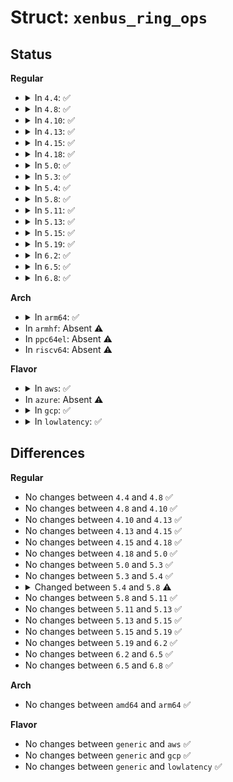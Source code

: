 # Struct: <code>xenbus_ring_ops</code>

## Status
<b>Regular</b>
<ul>
<li>
<details>
<summary>In <code>4.4</code>: ✅</summary>

```c
struct xenbus_ring_ops {
    int (*map)(struct xenbus_device *, grant_ref_t *, unsigned int, void **);
    int (*unmap)(struct xenbus_device *, void *);
};
```
</details>
</li>
<li>
<details>
<summary>In <code>4.8</code>: ✅</summary>

```c
struct xenbus_ring_ops {
    int (*map)(struct xenbus_device *, grant_ref_t *, unsigned int, void **);
    int (*unmap)(struct xenbus_device *, void *);
};
```
</details>
</li>
<li>
<details>
<summary>In <code>4.10</code>: ✅</summary>

```c
struct xenbus_ring_ops {
    int (*map)(struct xenbus_device *, grant_ref_t *, unsigned int, void **);
    int (*unmap)(struct xenbus_device *, void *);
};
```
</details>
</li>
<li>
<details>
<summary>In <code>4.13</code>: ✅</summary>

```c
struct xenbus_ring_ops {
    int (*map)(struct xenbus_device *, grant_ref_t *, unsigned int, void **);
    int (*unmap)(struct xenbus_device *, void *);
};
```
</details>
</li>
<li>
<details>
<summary>In <code>4.15</code>: ✅</summary>

```c
struct xenbus_ring_ops {
    int (*map)(struct xenbus_device *, grant_ref_t *, unsigned int, void **);
    int (*unmap)(struct xenbus_device *, void *);
};
```
</details>
</li>
<li>
<details>
<summary>In <code>4.18</code>: ✅</summary>

```c
struct xenbus_ring_ops {
    int (*map)(struct xenbus_device *, grant_ref_t *, unsigned int, void **);
    int (*unmap)(struct xenbus_device *, void *);
};
```
</details>
</li>
<li>
<details>
<summary>In <code>5.0</code>: ✅</summary>

```c
struct xenbus_ring_ops {
    int (*map)(struct xenbus_device *, grant_ref_t *, unsigned int, void **);
    int (*unmap)(struct xenbus_device *, void *);
};
```
</details>
</li>
<li>
<details>
<summary>In <code>5.3</code>: ✅</summary>

```c
struct xenbus_ring_ops {
    int (*map)(struct xenbus_device *, grant_ref_t *, unsigned int, void **);
    int (*unmap)(struct xenbus_device *, void *);
};
```
</details>
</li>
<li>
<details>
<summary>In <code>5.4</code>: ✅</summary>

```c
struct xenbus_ring_ops {
    int (*map)(struct xenbus_device *, grant_ref_t *, unsigned int, void **);
    int (*unmap)(struct xenbus_device *, void *);
};
```
</details>
</li>
<li>
<details>
<summary>In <code>5.8</code>: ✅</summary>

```c
struct xenbus_ring_ops {
    int (*map)(struct xenbus_device *, struct map_ring_valloc *, grant_ref_t *, unsigned int, void **);
    int (*unmap)(struct xenbus_device *, void *);
};
```
</details>
</li>
<li>
<details>
<summary>In <code>5.11</code>: ✅</summary>

```c
struct xenbus_ring_ops {
    int (*map)(struct xenbus_device *, struct map_ring_valloc *, grant_ref_t *, unsigned int, void **);
    int (*unmap)(struct xenbus_device *, void *);
};
```
</details>
</li>
<li>
<details>
<summary>In <code>5.13</code>: ✅</summary>

```c
struct xenbus_ring_ops {
    int (*map)(struct xenbus_device *, struct map_ring_valloc *, grant_ref_t *, unsigned int, void **);
    int (*unmap)(struct xenbus_device *, void *);
};
```
</details>
</li>
<li>
<details>
<summary>In <code>5.15</code>: ✅</summary>

```c
struct xenbus_ring_ops {
    int (*map)(struct xenbus_device *, struct map_ring_valloc *, grant_ref_t *, unsigned int, void **);
    int (*unmap)(struct xenbus_device *, void *);
};
```
</details>
</li>
<li>
<details>
<summary>In <code>5.19</code>: ✅</summary>

```c
struct xenbus_ring_ops {
    int (*map)(struct xenbus_device *, struct map_ring_valloc *, grant_ref_t *, unsigned int, void **);
    int (*unmap)(struct xenbus_device *, void *);
};
```
</details>
</li>
<li>
<details>
<summary>In <code>6.2</code>: ✅</summary>

```c
struct xenbus_ring_ops {
    int (*map)(struct xenbus_device *, struct map_ring_valloc *, grant_ref_t *, unsigned int, void **);
    int (*unmap)(struct xenbus_device *, void *);
};
```
</details>
</li>
<li>
<details>
<summary>In <code>6.5</code>: ✅</summary>

```c
struct xenbus_ring_ops {
    int (*map)(struct xenbus_device *, struct map_ring_valloc *, grant_ref_t *, unsigned int, void **);
    int (*unmap)(struct xenbus_device *, void *);
};
```
</details>
</li>
<li>
<details>
<summary>In <code>6.8</code>: ✅</summary>

```c
struct xenbus_ring_ops {
    int (*map)(struct xenbus_device *, struct map_ring_valloc *, grant_ref_t *, unsigned int, void **);
    int (*unmap)(struct xenbus_device *, void *);
};
```
</details>
</li>
</ul>
<b>Arch</b>
<ul>
<li>
<details>
<summary>In <code>arm64</code>: ✅</summary>

```c
struct xenbus_ring_ops {
    int (*map)(struct xenbus_device *, grant_ref_t *, unsigned int, void **);
    int (*unmap)(struct xenbus_device *, void *);
};
```
</details>
</li>
<li>
In <code>armhf</code>: Absent ⚠️
</li>
<li>
In <code>ppc64el</code>: Absent ⚠️
</li>
<li>
In <code>riscv64</code>: Absent ⚠️
</li>
</ul>
<b>Flavor</b>
<ul>
<li>
<details>
<summary>In <code>aws</code>: ✅</summary>

```c
struct xenbus_ring_ops {
    int (*map)(struct xenbus_device *, grant_ref_t *, unsigned int, void **);
    int (*unmap)(struct xenbus_device *, void *);
};
```
</details>
</li>
<li>
In <code>azure</code>: Absent ⚠️
</li>
<li>
<details>
<summary>In <code>gcp</code>: ✅</summary>

```c
struct xenbus_ring_ops {
    int (*map)(struct xenbus_device *, grant_ref_t *, unsigned int, void **);
    int (*unmap)(struct xenbus_device *, void *);
};
```
</details>
</li>
<li>
<details>
<summary>In <code>lowlatency</code>: ✅</summary>

```c
struct xenbus_ring_ops {
    int (*map)(struct xenbus_device *, grant_ref_t *, unsigned int, void **);
    int (*unmap)(struct xenbus_device *, void *);
};
```
</details>
</li>
</ul>

## Differences
<b>Regular</b>
<ul>
<li>
No changes between <code>4.4</code> and <code>4.8</code> ✅
</li>
<li>
No changes between <code>4.8</code> and <code>4.10</code> ✅
</li>
<li>
No changes between <code>4.10</code> and <code>4.13</code> ✅
</li>
<li>
No changes between <code>4.13</code> and <code>4.15</code> ✅
</li>
<li>
No changes between <code>4.15</code> and <code>4.18</code> ✅
</li>
<li>
No changes between <code>4.18</code> and <code>5.0</code> ✅
</li>
<li>
No changes between <code>5.0</code> and <code>5.3</code> ✅
</li>
<li>
No changes between <code>5.3</code> and <code>5.4</code> ✅
</li>
<li>
<details>
<summary>Changed between <code>5.4</code> and <code>5.8</code> ⚠️</summary>
<ul>
<li>
<b>Field type changed. </b>
<code>int (*map)(struct xenbus_device *, grant_ref_t *, unsigned int, void **)</code> ➡️ <code>int (*map)(struct xenbus_device *, struct map_ring_valloc *, grant_ref_t *, unsigned int, void **)</code>
</li>
</ul>
</details>
</li>
<li>
No changes between <code>5.8</code> and <code>5.11</code> ✅
</li>
<li>
No changes between <code>5.11</code> and <code>5.13</code> ✅
</li>
<li>
No changes between <code>5.13</code> and <code>5.15</code> ✅
</li>
<li>
No changes between <code>5.15</code> and <code>5.19</code> ✅
</li>
<li>
No changes between <code>5.19</code> and <code>6.2</code> ✅
</li>
<li>
No changes between <code>6.2</code> and <code>6.5</code> ✅
</li>
<li>
No changes between <code>6.5</code> and <code>6.8</code> ✅
</li>
</ul>
<b>Arch</b>
<ul>
<li>
No changes between <code>amd64</code> and <code>arm64</code> ✅
</li>
</ul>
<b>Flavor</b>
<ul>
<li>
No changes between <code>generic</code> and <code>aws</code> ✅
</li>
<li>
No changes between <code>generic</code> and <code>gcp</code> ✅
</li>
<li>
No changes between <code>generic</code> and <code>lowlatency</code> ✅
</li>
</ul>
